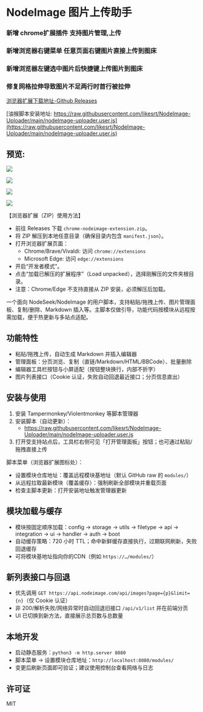 # NodeImage 图片上传助手

### 新增 chrome扩展插件 支持图片管理,上传 

### 新增浏览器右键菜单 任意页面右键图片直接上传到图床

### 新增浏览器左键选中图片后快捷键上传图片到图床

### 修复网格拉伸导致图片不足两行时首行被拉伸


[浏览器扩展下载地址-Github Releases](https://github.com/likesrt/NodeImage-Uploader/releases)

[油猴脚本安装地址: https://raw.githubusercontent.com/likesrt/NodeImage-Uploader/main/nodeImage-uploader.user.js](https://raw.githubusercontent.com/likesrt/NodeImage-Uploader/main/nodeImage-uploader.user.js)

## 预览:
![](https://cdn.nodeimage.com/i/vc70vrnlieTNgDGCqQhUQj5QPhXBXUp1.png)


![](https://cdn.nodeimage.com/i/BCTrW5kFCZ4VnycBDi0CRt4n8CrfP01E.png)

![](https://cdn.nodeimage.com/i/jPAJJzaVSTTPlWhs6NmiVtV5IpNs9Hc4.png)

![](https://cdn.nodeimage.com/i/C0QgDhlnpzGkG3vk1Y3yu0S7NooopHGP.png)


【浏览器扩展（ZIP）使用方法】
- 前往 Releases 下载 `chrome-nodeimage-extension.zip`。
- 将 ZIP 解压到本地任意目录（确保目录内包含 `manifest.json`）。
- 打开浏览器扩展页面：
  - Chrome/Brave/Vivaldi: 访问 `chrome://extensions`
  - Microsoft Edge: 访问 `edge://extensions`
- 开启“开发者模式”。
- 点击“加载已解压的扩展程序”（Load unpacked），选择刚解压的文件夹根目录。
- 注意：Chrome/Edge 不支持直接从 ZIP 安装，必须解压后加载。

一个面向 NodeSeek/NodeImage 的用户脚本，支持粘贴/拖拽上传、图片管理面板、复制/删除、Markdown 插入等。主脚本仅做引导，功能代码按模块从远程按需加载，便于热更新与多站点适配。

## 功能特性
- 粘贴/拖拽上传，自动生成 Markdown 并插入编辑器
- 管理面板：分页浏览、复制（直链/Markdown/HTML/BBCode）、批量删除
- 编辑器工具栏按钮与小屏适配（按钮整块换行，内部不折字）
- 图片列表接口（Cookie 认证，失败自动回退最近接口；分页信息直出）

## 安装与使用
1) 安装 Tampermonkey/Violentmonkey 等脚本管理器
2) 安装脚本（自动更新）：
   - https://raw.githubusercontent.com/likesrt/NodeImage-Uploader/main/nodeImage-uploader.user.js
3) 打开受支持站点后，工具栏右侧可见「打开管理面板」按钮；也可通过粘贴/拖拽直接上传

脚本菜单（浏览器扩展图标处）：
- 设置模块仓库地址：覆盖远程模块基地址（默认 GitHub raw 的 `modules/`）
- 从远程拉取最新模块（覆盖缓存）：强制刷新全部模块并重载页面
- 检查主脚本更新：打开安装地址触发管理器更新

## 模块加载与缓存
- 模块按固定顺序加载：config → storage → utils → filetype → api → integration → ui → handler → auth → boot
- 自动缓存策略：720 小时 TTL；命中新鲜缓存直接执行，过期联网刷新，失败回退缓存
- 可将模块基地址指向你的CDN（例如 `https://…/modules/`）

## 新列表接口与回退
- 优先调用 `GET https://api.nodeimage.com/api/images?page={p}&limit={n}`（仅 Cookie 认证）
- 非 200/解析失败/网络异常时自动回退旧接口 `/api/v1/list` 并在前端分页
- UI 已切换到新方法，直接展示总页数与总数量

## 本地开发
- 启动静态服务：`python3 -m http.server 8080`
- 脚本菜单 → 设置模块仓库地址：`http://localhost:8080/modules/`
- 变更后刷新页面即可验证；建议使用控制台查看网络与日志

## 许可证
MIT
